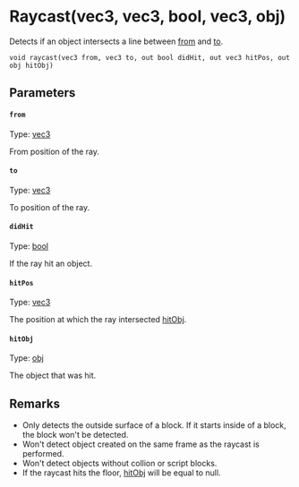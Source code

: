 

# Raycast(vec3, vec3, bool, vec3, obj)

Detects if an object intersects a line between [from](#from) and [to](#to).

```
void raycast(vec3 from, vec3 to, out bool didHit, out vec3 hitPos, out obj hitObj)
```

## Parameters

#### `from`
Type: [vec3](/MdDocs/Types/Vec3.md)

From position of the ray.

#### `to`
Type: [vec3](/MdDocs/Types/Vec3.md)

To position of the ray.

#### `didHit`
Type: [bool](/MdDocs/Types/Bool.md)

If the ray hit an object.

#### `hitPos`
Type: [vec3](/MdDocs/Types/Vec3.md)

The position at which the ray intersected [hitObj](#hitObj).

#### `hitObj`
Type: [obj](/MdDocs/Types/Obj.md)

The object that was hit.

## Remarks

 - Only detects the outside surface of a block. If it starts inside of a block, the block won't be detected.
 - Won't detect object created on the same frame as the raycast is performed.
 - Won't detect objects without collion or script blocks.
 - If the raycast hits the floor, [hitObj](#hitObj) will be equal to null.


